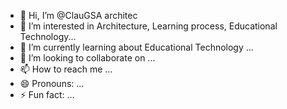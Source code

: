 - 👋 Hi, I’m @ClauGSA architec
- 👀 I’m interested in Architecture, Learning process, Educational Technology...
- 🌱 I’m currently learning about Educational Technology ...
- 💞️ I’m looking to collaborate on ...
- 📫 How to reach me ...
- 😄 Pronouns: ...
- ⚡ Fun fact: ...

<!---
ClauGSA/ClauGSA is a ✨ special ✨ repository because its `README.md` (this file) appears on your GitHub profile.
You can click the Preview link to take a look at your changes.
--->
